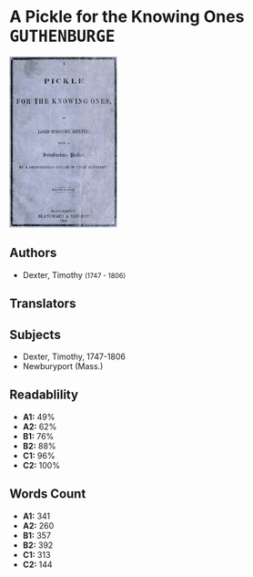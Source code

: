 # A Pickle for the Knowing Ones <kbd>GUTHENBURGE</kbd>

![](./cover.medium.jpg "")

## Authors


 - Dexter, Timothy <small>(1747 - 1806)</small>

## Translators



## Subjects


 - Dexter, Timothy, 1747-1806
 - Newburyport (Mass.)

## Readablility


 - **A1:** 49%
 - **A2:** 62%
 - **B1:** 76%
 - **B2:** 88%
 - **C1:** 96%
 - **C2:** 100%

## Words Count


 - **A1:** 341
 - **A2:** 260
 - **B1:** 357
 - **B2:** 392
 - **C1:** 313
 - **C2:** 144
